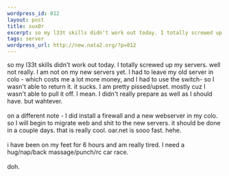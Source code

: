 ```yaml
--- 
wordpress_id: 812
layout: post
title: sux0r
excerpt: so my l33t skills didn't work out today. I totally screwed up my servers. well not really. I am not on my new servers yet. I had to leave my old server in colo - which costs me a lot more money, and I had to use the switch- so I wasn't able to return it. it sucks. I am pretty pissed/upset. mostly cuz I wasn't able to pull it off. I mean. I didn't really prepare as well as I should have. but w...
tags: server
wordpress_url: http://new.nata2.org/?p=812
---
```

so my l33t skills didn't work out today. I totally screwed up my servers. well not really. I am not on my new servers yet. I had to leave my old server in colo - which costs me a lot more money, and I had to use the switch- so I wasn't able to return it. it sucks. I am pretty pissed/upset. mostly cuz I wasn't able to pull it off. I mean. I didn't really prepare as well as I should have. but wahtever.<Br><br/>on a different note - I did install a firewall and a new webserver in my colo. so I will begin to migrate web and shit to the new servers. it should be done in a couple days. that is really cool. oar.net is sooo fast. hehe. <br/><br/>i have been on my feet for 6 hours and am really tired. I need a hug/nap/back massage/punch/rc car race. <Br><Br>doh.
